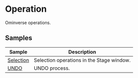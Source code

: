 # Operation

Ominverse operations.     

## Samples

|Sample|Description|     
|---|---|     
|[Selection](./Selection/readme.md)|Selection operations in the Stage window.|     
|[UNDO](./UNDO/readme.md)|UNDO process.|     
